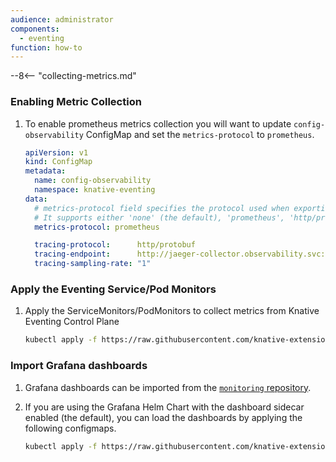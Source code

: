 ```yaml
---
audience: administrator
components:
  - eventing
function: how-to
---
```


--8<-- "collecting-metrics.md"

### Enabling Metric Collection

1. To enable prometheus metrics collection you will want to update `config-observability` ConfigMap and set the `metrics-protocol` to `prometheus`.

    ```yaml
    apiVersion: v1
    kind: ConfigMap
    metadata:
      name: config-observability
      namespace: knative-eventing
    data:
      # metrics-protocol field specifies the protocol used when exporting metrics
      # It supports either 'none' (the default), 'prometheus', 'http/protobuf' (OTLP HTTP), 'grpc' (OTLP gRPC)
      metrics-protocol: prometheus

      tracing-protocol:      http/protobuf
      tracing-endpoint:      http://jaeger-collector.observability.svc:4318/v1/traces
      tracing-sampling-rate: "1"
    ```

### Apply the Eventing Service/Pod Monitors

1. Apply the ServiceMonitors/PodMonitors to collect metrics from Knative Eventing Control Plane

    ```bash
    kubectl apply -f https://raw.githubusercontent.com/knative-extensions/monitoring/main/config/eventing-monitors.yaml
    ```

### Import Grafana dashboards

1. Grafana dashboards can be imported from the [`monitoring` repository](https://github.com/knative-extensions/monitoring).

1. If you are using the Grafana Helm Chart with the dashboard sidecar enabled (the default), you can load the dashboards by applying the following configmaps.

    ```bash
    kubectl apply -f https://raw.githubusercontent.com/knative-extensions/monitoring/main/config/configmap-eventing-dashboard.yaml
    ```
